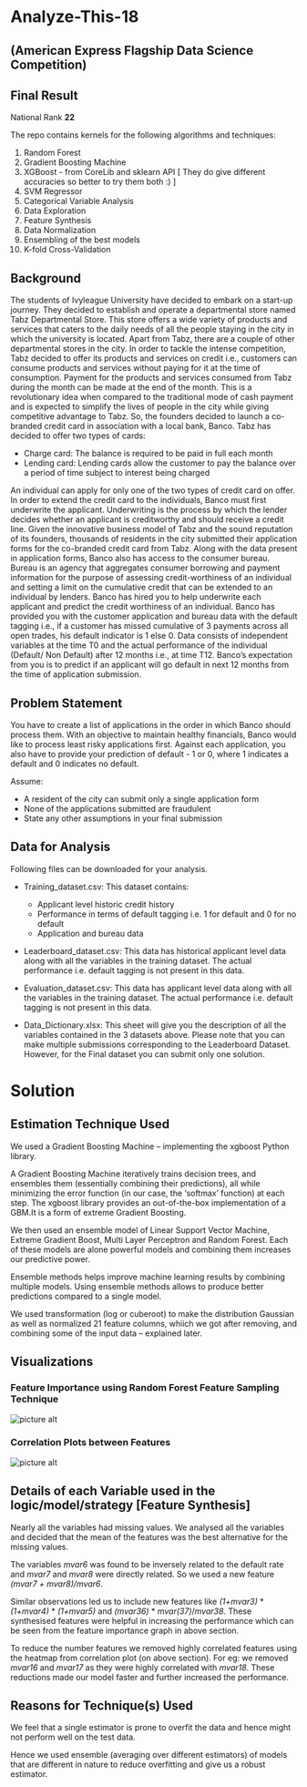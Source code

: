 # Analyze-This-18 
## (American Express Flagship Data Science Competition)

## Final Result
National Rank **22**


The repo contains kernels for the following algorithms and techniques:
1) Random Forest
2) Gradient Boosting Machine
3) XGBoost - from CoreLib and sklearn API [ They do give different accuracies so better to try them both :) ]
4) SVM Regressor
5) Categorical Variable Analysis
6) Data Exploration
7) Feature Synthesis
8) Data Normalization
9) Ensembling of the best models
10) K-fold Cross-Validation



## Background
The students of Ivyleague University have decided to embark on a start-up journey. They decided to establish and operate a departmental store named Tabz Departmental Store. This store offers a wide variety of products and services that caters to the daily needs of all the people staying in the city in which the university is located. Apart from Tabz, there are a couple of other departmental stores in the city. In order to tackle the intense competition, Tabz decided to offer its products and services on credit i.e., customers can consume products and services without paying for it at the time of consumption. Payment for the products and services consumed from Tabz during the month can be made at the end of the month. This is a revolutionary idea when compared to the traditional mode of cash payment and is expected to simplify the lives of people in the city while giving competitive advantage to Tabz. So, the founders decided to launch a co-branded credit card in association with a local bank, Banco. Tabz has decided to offer two types of cards:

* Charge card: The balance is required to be paid in full each month
* Lending card: Lending cards allow the customer to pay the balance over a period of time subject to interest being charged

An individual can apply for only one of the two types of credit card on offer. In order to extend the credit card to the individuals, Banco must first underwrite the applicant. Underwriting is the process by which the lender decides whether an applicant is creditworthy and should receive a credit line. Given the innovative business model of Tabz and the sound reputation of its founders, thousands of residents in the city submitted their application forms for the co-branded credit card from Tabz. Along with the data present in application forms, Banco also has access to the consumer bureau. Bureau is an agency that aggregates consumer borrowing and payment information for the purpose of assessing credit-worthiness of an individual and setting a limit on the cumulative credit that can be extended to an individual by lenders.
Banco has hired you to help underwrite each applicant and predict the credit worthiness of an individual. Banco has provided you with the customer application and bureau data with the default tagging i.e., if a customer has missed cumulative of 3 payments across all open trades, his default indicator is 1 else 0. Data consists of independent variables at the time T0 and the actual performance of the individual (Default/ Non Default) after 12 months i.e., at time T12. Banco’s expectation from you is to predict if an applicant will go default in next 12 months from the time of application submission.

## Problem Statement
You have to create a list of applications in the order in which Banco should process them. With an objective to maintain healthy financials, Banco would like to process least risky applications first. Against each application, you also have to provide your prediction of default - 1 or 0, where 1 indicates a default and 0 indicates no default.

Assume:
* A resident of the city can submit only a single application form
* None of the applications submitted are fraudulent
* State any other assumptions in your final submission

## Data for Analysis
Following files can be downloaded for your analysis.

* Training_dataset.csv: This dataset contains:
    * Applicant level historic credit history
    * Performance in terms of default tagging i.e. 1 for default and 0 for no default
    * Application and bureau data
    
* Leaderboard_dataset.csv: This data has historical applicant level data along with all the variables in the training dataset. The actual performance i.e. default tagging is not present in this data.

* Evaluation_dataset.csv: This data has applicant level data along with all the variables in the training dataset. The actual performance i.e. default tagging is not present in this data.

* Data_Dictionary.xlsx: This sheet will give you the description of all the variables contained in the 3 datasets above. 
Please note that you can make multiple submissions corresponding to the Leaderboard Dataset. However, for the Final dataset you can submit only one solution.

# Solution
## Estimation Technique Used
We used a Gradient Boosting Machine – implementing the xgboost Python library.
 
A Gradient Boosting Machine iteratively trains decision trees, and ensembles them (essentially combining their predictions), all while minimizing the error function (in our case, the ‘softmax’ function) at each step. 
The xgboost library provides an out-of-the-box implementation of a GBM.It is a form of extreme Gradient Boosting.

We then used an ensemble model of Linear Support Vector Machine, Extreme Gradient Boost, Multi Layer Perceptron and Random Forest. Each of these models are alone powerful models and combining them increases our predictive power.

Ensemble methods helps improve machine learning results by combining multiple models. Using ensemble methods allows to produce better predictions compared to a single model.

We used transformation (log or cuberoot) to make the distribution Gaussian as well as normalized 21 feature columns, whiich we got  after removing, and combining some of the input data – explained later.

## Visualizations
### Feature Importance using Random Forest Feature Sampling Technique
![picture alt](https://github.com/ekagra-ranjan/Analyze-This-18/blob/master/var_img.jpg "Feature Importance using Random Forest Feature Sampling Technique")

### Correlation Plots between Features
![picture alt](https://github.com/ekagra-ranjan/Analyze-This-18/blob/master/corrleation.png "Correlation Plots between Features to remove the redundant ones")

## Details of each Variable used in the logic/model/strategy [Feature Synthesis]
	
Nearly all the variables had missing values. We analysed all the variables and decided that the  mean of the features was the best alternative for the missing values.

The variables *mvar6* was found to be inversely related to the default rate and *mvar7* and *mvar8* were directly related. So we used a new feature *(mvar7 + mvar8)/mvar6*.

Similar observations led us to include new features like *(1+mvar3)* * *(1+mvar4)* * *(1+mvar5)* and *(mvar36)* * *mvar(37)*/*mvar38*. These synthesised features were helpful in increasing the performance which can be seen from the feature importance graph in above section.

To reduce the number features we removed highly correlated features using the heatmap from correlation plot (on above section). For eg: we removed *mvar16* and *mvar17* as they were highly correlated with *mvar18*. These reductions made our model faster and further increased the performance.

## Reasons for Technique(s) Used
We feel that a single estimator is prone to overfit the data and hence might not perform well on the test data.

Hence we used ensemble (averaging over different estimators) of models that are different in nature to reduce overfitting and give us a robust estimator.
